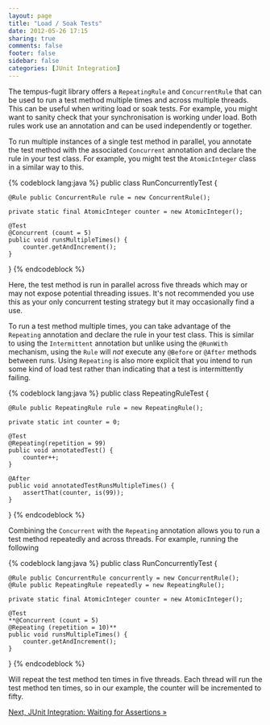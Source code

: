 ```yaml
---
layout: page
title: "Load / Soak Tests"
date: 2012-05-26 17:15
sharing: true
comments: false
footer: false
sidebar: false
categories: [JUnit Integration]
---
```


The tempus-fugit library offers a `RepeatingRule` and `ConcurrentRule` that can be used to run a test method multiple times and across multiple threads. This can be useful when writing load or soak tests. For example, you might want to sanity check that your synchronisation is working under load. Both rules work use an annotation and can be used independently or together.

To run multiple instances of a single test method in parallel, you annotate the test method with the associated `Concurrent` annotation and declare the rule in your test class. For example, you might test the `AtomicInteger` class in a similar way to this.


{% codeblock lang:java %}
public class RunConcurrentlyTest {

    @Rule public ConcurrentRule rule = new ConcurrentRule();

    private static final AtomicInteger counter = new AtomicInteger();

    @Test
    @Concurrent (count = 5)
    public void runsMultipleTimes() {
        counter.getAndIncrement();
    }
 }
{% endcodeblock %}

Here, the test method is run in parallel across five threads which may or may not expose potential threading issues. It's not recommended you use this as your only concurrent testing strategy but it may occasionally find a use.

To run a test method multiple times, you can take advantage of the `Repeating` annotation and declare the rule in your test class. This is similar to using the `Intermittent` annotation but unlike using the `@RunWith` mechanism, using the `Rule` will _not_ execute any `@Before` or `@After` methods between runs. Using `Repeating` is also more explicit that you intend to run some kind of load test rather than indicating that a test is intermittently failing.



{% codeblock lang:java %}
public class RepeatingRuleTest {

    @Rule public RepeatingRule rule = new RepeatingRule();

    private static int counter = 0;

    @Test
    @Repeating(repetition = 99)
    public void annotatedTest() {
        counter++;
    }

    @After
    public void annotatedTestRunsMultipleTimes() {
        assertThat(counter, is(99));
    }
}
{% endcodeblock %}

Combining the `Concurrent` with the `Repeating` annotation allows you to run a test method repeatedly and across threads. For example, running the following


{% codeblock lang:java %}
public class RunConcurrentlyTest {

    @Rule public ConcurrentRule concurrently = new ConcurrentRule();
    @Rule public RepeatingRule repeatedly = new RepeatingRule();

    private static final AtomicInteger counter = new AtomicInteger();

    @Test
    **@Concurrent (count = 5)
    @Repeating (repetition = 10)**
    public void runsMultipleTimes() {
        counter.getAndIncrement();
    }
 }
{% endcodeblock %}

Will repeat the test method ten times in five threads. Each thread will run the test method ten times, so in our example, the counter will be incremented to fifty.


[Next, JUnit Integration: Waiting for Assertions &raquo;](/documentation/junit/waiting/)